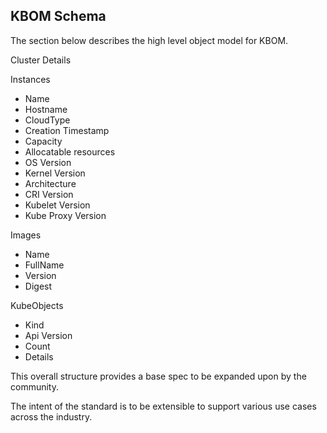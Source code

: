 ## KBOM Schema

The section below describes the high level object model for KBOM.

Cluster Details

Instances
- Name
- Hostname
- CloudType
- Creation Timestamp
- Capacity
- Allocatable resources
- OS Version
- Kernel Version
- Architecture
- CRI Version
- Kubelet Version
- Kube Proxy Version

Images
- Name
- FullName
- Version
- Digest

KubeObjects
- Kind
- Api Version
- Count
- Details

This overall structure provides a base spec to be expanded upon by the community.

The intent of the standard is to be extensible to support various use cases across the industry.
